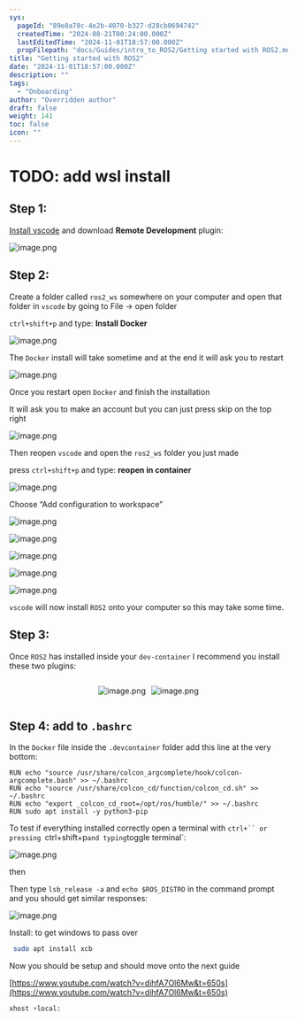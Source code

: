 ```yaml
---
sys:
  pageId: "89e0a78c-4e2b-4070-b327-d28cb0694742"
  createdTime: "2024-08-21T00:24:00.000Z"
  lastEditedTime: "2024-11-01T18:57:00.000Z"
  propFilepath: "docs/Guides/intro_to_ROS2/Getting started with ROS2.md"
title: "Getting started with ROS2"
date: "2024-11-01T18:57:00.000Z"
description: ""
tags:
  - "Onboarding"
author: "Overridden author"
draft: false
weight: 141
toc: false
icon: ""
---
```


# TODO: add wsl install

## Step 1:

[Install vscode](https://code.visualstudio.com/download) and download **Remote Development** plugin:

![image.png](https://prod-files-secure.s3.us-west-2.amazonaws.com/d518164a-d88e-44d1-a4ee-3adb3bd8bce0/efb52993-1881-4a40-b95e-6f020334f022/image.png?X-Amz-Algorithm=AWS4-HMAC-SHA256&X-Amz-Content-Sha256=UNSIGNED-PAYLOAD&X-Amz-Credential=ASIAZI2LB46645FEAGDJ%2F20250414%2Fus-west-2%2Fs3%2Faws4_request&X-Amz-Date=20250414T161029Z&X-Amz-Expires=3600&X-Amz-Security-Token=IQoJb3JpZ2luX2VjEJD%2F%2F%2F%2F%2F%2F%2F%2F%2F%2FwEaCXVzLXdlc3QtMiJHMEUCIAyij7SnHOWlKywxI6E6NlNTZJcCMWpshsvq0yD%2BpaR9AiEAi3U7tzp2qAippjuKOyHGHnQFVIO4JMVeotibswONCY4q%2FwMIGRAAGgw2Mzc0MjMxODM4MDUiDMn4afNUH5R8ahJdyCrcA0ELvcSvQW7h8bXiYDYHX6pSBh%2BbbU3ru%2BWEOoAy1emoXhzgnX5icatH7btJOE6tHHtoVTnDYfdMAoPbU4OdSpE0F1q13EwZ2f07Vy2LwIQ36ZxhPvOlhkrY4aDzVALMO1JhnnKRnQcV5mQS1758h%2BMtGbVU1LrV29ngod4Ykul59Ug2TWCRxVfcrHrPwXS%2BrfFG6n9A6ADb7haHWMVoUewYgmy1CL2YxxcePwtNLK9rYh17OktBZpG9o7cGzxYpVpgccG5ZRHyG0RaUO9UV29V5aKT5hX%2Bm6a2pi%2BSEnTVZiBqrLq%2BORu6wVh55bfHr5EvPXJFYvVpCcC85ujOsxkGgYQ2J59jsZgBtqpwjPUwPwdIHtDnFShjWyuXY6Am6I%2FMtVwNaWOQDmjjbLfbJfFVDRzNGobwsVWKchenCZMdD5EA0uEGUUb3Wq%2BKhacPeOmOKk%2BIyjZmi3tDnKt5kVac5cAALW%2FFkcBf4Psir5oGoVtRAgAlmnXJrLsTedmnuQgsm3Y9t1R9qh9TG9Jl%2BxHPO%2FHReAhpAr8w4abz%2F%2B0RvMKndVTCrh6Z7HDLWsfZ49SaaHjROuNVFWbJFHAG9KMeFOPjomM41B965Pquq%2BQCOBr33Xr5FDyMxJ69SMO3b9L8GOqUB81WimK8pYiOAjb61Ii3%2Bb9XNqnsRdKn%2BjTqcMbH160j%2B9nf3nR8MQ936SPPakCu3bY5BmgmFo%2Fo%2BGtSF0n%2FJpYwnxM8MlIxCDMXcq6GhN5AYOFIp74Fx9W4%2F%2BXaJaZ%2B8tSX3mAQjI1M9kELdyV4fIaZ6v1Cw4vMe1Q2F9j%2F9JRyEfudHGS4BlLb%2FchtYvgq2MmmvBmQVFsGdGkxfbUTERwguw%2BIu&X-Amz-Signature=6dba1504a7d1226117279579d6b885f969eb3e7d252cc817c205f4e587137a2e&X-Amz-SignedHeaders=host&x-id=GetObject)

## Step 2:

Create a folder called `ros2_ws` somewhere on your computer and open that folder in `vscode` by going to File → open folder 

`ctrl+shift+p` and type: **Install Docker**

![image.png](https://prod-files-secure.s3.us-west-2.amazonaws.com/d518164a-d88e-44d1-a4ee-3adb3bd8bce0/2269dc0e-1cd5-47ff-bceb-c04ad9b2eab0/image.png?X-Amz-Algorithm=AWS4-HMAC-SHA256&X-Amz-Content-Sha256=UNSIGNED-PAYLOAD&X-Amz-Credential=ASIAZI2LB46645FEAGDJ%2F20250414%2Fus-west-2%2Fs3%2Faws4_request&X-Amz-Date=20250414T161029Z&X-Amz-Expires=3600&X-Amz-Security-Token=IQoJb3JpZ2luX2VjEJD%2F%2F%2F%2F%2F%2F%2F%2F%2F%2FwEaCXVzLXdlc3QtMiJHMEUCIAyij7SnHOWlKywxI6E6NlNTZJcCMWpshsvq0yD%2BpaR9AiEAi3U7tzp2qAippjuKOyHGHnQFVIO4JMVeotibswONCY4q%2FwMIGRAAGgw2Mzc0MjMxODM4MDUiDMn4afNUH5R8ahJdyCrcA0ELvcSvQW7h8bXiYDYHX6pSBh%2BbbU3ru%2BWEOoAy1emoXhzgnX5icatH7btJOE6tHHtoVTnDYfdMAoPbU4OdSpE0F1q13EwZ2f07Vy2LwIQ36ZxhPvOlhkrY4aDzVALMO1JhnnKRnQcV5mQS1758h%2BMtGbVU1LrV29ngod4Ykul59Ug2TWCRxVfcrHrPwXS%2BrfFG6n9A6ADb7haHWMVoUewYgmy1CL2YxxcePwtNLK9rYh17OktBZpG9o7cGzxYpVpgccG5ZRHyG0RaUO9UV29V5aKT5hX%2Bm6a2pi%2BSEnTVZiBqrLq%2BORu6wVh55bfHr5EvPXJFYvVpCcC85ujOsxkGgYQ2J59jsZgBtqpwjPUwPwdIHtDnFShjWyuXY6Am6I%2FMtVwNaWOQDmjjbLfbJfFVDRzNGobwsVWKchenCZMdD5EA0uEGUUb3Wq%2BKhacPeOmOKk%2BIyjZmi3tDnKt5kVac5cAALW%2FFkcBf4Psir5oGoVtRAgAlmnXJrLsTedmnuQgsm3Y9t1R9qh9TG9Jl%2BxHPO%2FHReAhpAr8w4abz%2F%2B0RvMKndVTCrh6Z7HDLWsfZ49SaaHjROuNVFWbJFHAG9KMeFOPjomM41B965Pquq%2BQCOBr33Xr5FDyMxJ69SMO3b9L8GOqUB81WimK8pYiOAjb61Ii3%2Bb9XNqnsRdKn%2BjTqcMbH160j%2B9nf3nR8MQ936SPPakCu3bY5BmgmFo%2Fo%2BGtSF0n%2FJpYwnxM8MlIxCDMXcq6GhN5AYOFIp74Fx9W4%2F%2BXaJaZ%2B8tSX3mAQjI1M9kELdyV4fIaZ6v1Cw4vMe1Q2F9j%2F9JRyEfudHGS4BlLb%2FchtYvgq2MmmvBmQVFsGdGkxfbUTERwguw%2BIu&X-Amz-Signature=758daff6f3a2b749e65db89504e069ea7ee803b754bc3f8e2a54f3f5da109b8a&X-Amz-SignedHeaders=host&x-id=GetObject)

The `Docker` install will take sometime and at the end it will ask you to restart

![image.png](https://prod-files-secure.s3.us-west-2.amazonaws.com/d518164a-d88e-44d1-a4ee-3adb3bd8bce0/ed233f78-be33-4b1f-b89c-9c346c0e961e/image.png?X-Amz-Algorithm=AWS4-HMAC-SHA256&X-Amz-Content-Sha256=UNSIGNED-PAYLOAD&X-Amz-Credential=ASIAZI2LB46645FEAGDJ%2F20250414%2Fus-west-2%2Fs3%2Faws4_request&X-Amz-Date=20250414T161029Z&X-Amz-Expires=3600&X-Amz-Security-Token=IQoJb3JpZ2luX2VjEJD%2F%2F%2F%2F%2F%2F%2F%2F%2F%2FwEaCXVzLXdlc3QtMiJHMEUCIAyij7SnHOWlKywxI6E6NlNTZJcCMWpshsvq0yD%2BpaR9AiEAi3U7tzp2qAippjuKOyHGHnQFVIO4JMVeotibswONCY4q%2FwMIGRAAGgw2Mzc0MjMxODM4MDUiDMn4afNUH5R8ahJdyCrcA0ELvcSvQW7h8bXiYDYHX6pSBh%2BbbU3ru%2BWEOoAy1emoXhzgnX5icatH7btJOE6tHHtoVTnDYfdMAoPbU4OdSpE0F1q13EwZ2f07Vy2LwIQ36ZxhPvOlhkrY4aDzVALMO1JhnnKRnQcV5mQS1758h%2BMtGbVU1LrV29ngod4Ykul59Ug2TWCRxVfcrHrPwXS%2BrfFG6n9A6ADb7haHWMVoUewYgmy1CL2YxxcePwtNLK9rYh17OktBZpG9o7cGzxYpVpgccG5ZRHyG0RaUO9UV29V5aKT5hX%2Bm6a2pi%2BSEnTVZiBqrLq%2BORu6wVh55bfHr5EvPXJFYvVpCcC85ujOsxkGgYQ2J59jsZgBtqpwjPUwPwdIHtDnFShjWyuXY6Am6I%2FMtVwNaWOQDmjjbLfbJfFVDRzNGobwsVWKchenCZMdD5EA0uEGUUb3Wq%2BKhacPeOmOKk%2BIyjZmi3tDnKt5kVac5cAALW%2FFkcBf4Psir5oGoVtRAgAlmnXJrLsTedmnuQgsm3Y9t1R9qh9TG9Jl%2BxHPO%2FHReAhpAr8w4abz%2F%2B0RvMKndVTCrh6Z7HDLWsfZ49SaaHjROuNVFWbJFHAG9KMeFOPjomM41B965Pquq%2BQCOBr33Xr5FDyMxJ69SMO3b9L8GOqUB81WimK8pYiOAjb61Ii3%2Bb9XNqnsRdKn%2BjTqcMbH160j%2B9nf3nR8MQ936SPPakCu3bY5BmgmFo%2Fo%2BGtSF0n%2FJpYwnxM8MlIxCDMXcq6GhN5AYOFIp74Fx9W4%2F%2BXaJaZ%2B8tSX3mAQjI1M9kELdyV4fIaZ6v1Cw4vMe1Q2F9j%2F9JRyEfudHGS4BlLb%2FchtYvgq2MmmvBmQVFsGdGkxfbUTERwguw%2BIu&X-Amz-Signature=d9e614985f65f9df4e48a8516f958c8e0a1be01a4d0232d22cdd7be80b3feb74&X-Amz-SignedHeaders=host&x-id=GetObject)

Once you restart open `Docker` and finish the installation

It will ask you to make an account but you can just press skip on the top right

![image.png](https://prod-files-secure.s3.us-west-2.amazonaws.com/d518164a-d88e-44d1-a4ee-3adb3bd8bce0/21010ad9-1659-4fd9-9f59-9932a09b2a3d/image.png?X-Amz-Algorithm=AWS4-HMAC-SHA256&X-Amz-Content-Sha256=UNSIGNED-PAYLOAD&X-Amz-Credential=ASIAZI2LB46645FEAGDJ%2F20250414%2Fus-west-2%2Fs3%2Faws4_request&X-Amz-Date=20250414T161029Z&X-Amz-Expires=3600&X-Amz-Security-Token=IQoJb3JpZ2luX2VjEJD%2F%2F%2F%2F%2F%2F%2F%2F%2F%2FwEaCXVzLXdlc3QtMiJHMEUCIAyij7SnHOWlKywxI6E6NlNTZJcCMWpshsvq0yD%2BpaR9AiEAi3U7tzp2qAippjuKOyHGHnQFVIO4JMVeotibswONCY4q%2FwMIGRAAGgw2Mzc0MjMxODM4MDUiDMn4afNUH5R8ahJdyCrcA0ELvcSvQW7h8bXiYDYHX6pSBh%2BbbU3ru%2BWEOoAy1emoXhzgnX5icatH7btJOE6tHHtoVTnDYfdMAoPbU4OdSpE0F1q13EwZ2f07Vy2LwIQ36ZxhPvOlhkrY4aDzVALMO1JhnnKRnQcV5mQS1758h%2BMtGbVU1LrV29ngod4Ykul59Ug2TWCRxVfcrHrPwXS%2BrfFG6n9A6ADb7haHWMVoUewYgmy1CL2YxxcePwtNLK9rYh17OktBZpG9o7cGzxYpVpgccG5ZRHyG0RaUO9UV29V5aKT5hX%2Bm6a2pi%2BSEnTVZiBqrLq%2BORu6wVh55bfHr5EvPXJFYvVpCcC85ujOsxkGgYQ2J59jsZgBtqpwjPUwPwdIHtDnFShjWyuXY6Am6I%2FMtVwNaWOQDmjjbLfbJfFVDRzNGobwsVWKchenCZMdD5EA0uEGUUb3Wq%2BKhacPeOmOKk%2BIyjZmi3tDnKt5kVac5cAALW%2FFkcBf4Psir5oGoVtRAgAlmnXJrLsTedmnuQgsm3Y9t1R9qh9TG9Jl%2BxHPO%2FHReAhpAr8w4abz%2F%2B0RvMKndVTCrh6Z7HDLWsfZ49SaaHjROuNVFWbJFHAG9KMeFOPjomM41B965Pquq%2BQCOBr33Xr5FDyMxJ69SMO3b9L8GOqUB81WimK8pYiOAjb61Ii3%2Bb9XNqnsRdKn%2BjTqcMbH160j%2B9nf3nR8MQ936SPPakCu3bY5BmgmFo%2Fo%2BGtSF0n%2FJpYwnxM8MlIxCDMXcq6GhN5AYOFIp74Fx9W4%2F%2BXaJaZ%2B8tSX3mAQjI1M9kELdyV4fIaZ6v1Cw4vMe1Q2F9j%2F9JRyEfudHGS4BlLb%2FchtYvgq2MmmvBmQVFsGdGkxfbUTERwguw%2BIu&X-Amz-Signature=a3371523a8a35019e79845829837619cc6aee462bd85f055d2e763735806df8b&X-Amz-SignedHeaders=host&x-id=GetObject)

Then reopen `vscode` and open the `ros2_ws` folder you just made

press `ctrl+shift+p` and type: **reopen in container**

![image.png](https://prod-files-secure.s3.us-west-2.amazonaws.com/d518164a-d88e-44d1-a4ee-3adb3bd8bce0/4e93b8c2-41ad-488c-8095-c74205196118/image.png?X-Amz-Algorithm=AWS4-HMAC-SHA256&X-Amz-Content-Sha256=UNSIGNED-PAYLOAD&X-Amz-Credential=ASIAZI2LB46645FEAGDJ%2F20250414%2Fus-west-2%2Fs3%2Faws4_request&X-Amz-Date=20250414T161029Z&X-Amz-Expires=3600&X-Amz-Security-Token=IQoJb3JpZ2luX2VjEJD%2F%2F%2F%2F%2F%2F%2F%2F%2F%2FwEaCXVzLXdlc3QtMiJHMEUCIAyij7SnHOWlKywxI6E6NlNTZJcCMWpshsvq0yD%2BpaR9AiEAi3U7tzp2qAippjuKOyHGHnQFVIO4JMVeotibswONCY4q%2FwMIGRAAGgw2Mzc0MjMxODM4MDUiDMn4afNUH5R8ahJdyCrcA0ELvcSvQW7h8bXiYDYHX6pSBh%2BbbU3ru%2BWEOoAy1emoXhzgnX5icatH7btJOE6tHHtoVTnDYfdMAoPbU4OdSpE0F1q13EwZ2f07Vy2LwIQ36ZxhPvOlhkrY4aDzVALMO1JhnnKRnQcV5mQS1758h%2BMtGbVU1LrV29ngod4Ykul59Ug2TWCRxVfcrHrPwXS%2BrfFG6n9A6ADb7haHWMVoUewYgmy1CL2YxxcePwtNLK9rYh17OktBZpG9o7cGzxYpVpgccG5ZRHyG0RaUO9UV29V5aKT5hX%2Bm6a2pi%2BSEnTVZiBqrLq%2BORu6wVh55bfHr5EvPXJFYvVpCcC85ujOsxkGgYQ2J59jsZgBtqpwjPUwPwdIHtDnFShjWyuXY6Am6I%2FMtVwNaWOQDmjjbLfbJfFVDRzNGobwsVWKchenCZMdD5EA0uEGUUb3Wq%2BKhacPeOmOKk%2BIyjZmi3tDnKt5kVac5cAALW%2FFkcBf4Psir5oGoVtRAgAlmnXJrLsTedmnuQgsm3Y9t1R9qh9TG9Jl%2BxHPO%2FHReAhpAr8w4abz%2F%2B0RvMKndVTCrh6Z7HDLWsfZ49SaaHjROuNVFWbJFHAG9KMeFOPjomM41B965Pquq%2BQCOBr33Xr5FDyMxJ69SMO3b9L8GOqUB81WimK8pYiOAjb61Ii3%2Bb9XNqnsRdKn%2BjTqcMbH160j%2B9nf3nR8MQ936SPPakCu3bY5BmgmFo%2Fo%2BGtSF0n%2FJpYwnxM8MlIxCDMXcq6GhN5AYOFIp74Fx9W4%2F%2BXaJaZ%2B8tSX3mAQjI1M9kELdyV4fIaZ6v1Cw4vMe1Q2F9j%2F9JRyEfudHGS4BlLb%2FchtYvgq2MmmvBmQVFsGdGkxfbUTERwguw%2BIu&X-Amz-Signature=6e7e108cf30069eb1cb499e1a3e43f5c1fbde40adddab6a7600350450692bf39&X-Amz-SignedHeaders=host&x-id=GetObject)

Choose “Add configuration to workspace”

![image.png](https://prod-files-secure.s3.us-west-2.amazonaws.com/d518164a-d88e-44d1-a4ee-3adb3bd8bce0/9560b282-5060-4989-ba37-97e7b2c22476/image.png?X-Amz-Algorithm=AWS4-HMAC-SHA256&X-Amz-Content-Sha256=UNSIGNED-PAYLOAD&X-Amz-Credential=ASIAZI2LB46645FEAGDJ%2F20250414%2Fus-west-2%2Fs3%2Faws4_request&X-Amz-Date=20250414T161029Z&X-Amz-Expires=3600&X-Amz-Security-Token=IQoJb3JpZ2luX2VjEJD%2F%2F%2F%2F%2F%2F%2F%2F%2F%2FwEaCXVzLXdlc3QtMiJHMEUCIAyij7SnHOWlKywxI6E6NlNTZJcCMWpshsvq0yD%2BpaR9AiEAi3U7tzp2qAippjuKOyHGHnQFVIO4JMVeotibswONCY4q%2FwMIGRAAGgw2Mzc0MjMxODM4MDUiDMn4afNUH5R8ahJdyCrcA0ELvcSvQW7h8bXiYDYHX6pSBh%2BbbU3ru%2BWEOoAy1emoXhzgnX5icatH7btJOE6tHHtoVTnDYfdMAoPbU4OdSpE0F1q13EwZ2f07Vy2LwIQ36ZxhPvOlhkrY4aDzVALMO1JhnnKRnQcV5mQS1758h%2BMtGbVU1LrV29ngod4Ykul59Ug2TWCRxVfcrHrPwXS%2BrfFG6n9A6ADb7haHWMVoUewYgmy1CL2YxxcePwtNLK9rYh17OktBZpG9o7cGzxYpVpgccG5ZRHyG0RaUO9UV29V5aKT5hX%2Bm6a2pi%2BSEnTVZiBqrLq%2BORu6wVh55bfHr5EvPXJFYvVpCcC85ujOsxkGgYQ2J59jsZgBtqpwjPUwPwdIHtDnFShjWyuXY6Am6I%2FMtVwNaWOQDmjjbLfbJfFVDRzNGobwsVWKchenCZMdD5EA0uEGUUb3Wq%2BKhacPeOmOKk%2BIyjZmi3tDnKt5kVac5cAALW%2FFkcBf4Psir5oGoVtRAgAlmnXJrLsTedmnuQgsm3Y9t1R9qh9TG9Jl%2BxHPO%2FHReAhpAr8w4abz%2F%2B0RvMKndVTCrh6Z7HDLWsfZ49SaaHjROuNVFWbJFHAG9KMeFOPjomM41B965Pquq%2BQCOBr33Xr5FDyMxJ69SMO3b9L8GOqUB81WimK8pYiOAjb61Ii3%2Bb9XNqnsRdKn%2BjTqcMbH160j%2B9nf3nR8MQ936SPPakCu3bY5BmgmFo%2Fo%2BGtSF0n%2FJpYwnxM8MlIxCDMXcq6GhN5AYOFIp74Fx9W4%2F%2BXaJaZ%2B8tSX3mAQjI1M9kELdyV4fIaZ6v1Cw4vMe1Q2F9j%2F9JRyEfudHGS4BlLb%2FchtYvgq2MmmvBmQVFsGdGkxfbUTERwguw%2BIu&X-Amz-Signature=022f4b6b8fa8397cc4dc7c6a3b8cbbaa7a4e9a3ba07a852983489f73294a2fa1&X-Amz-SignedHeaders=host&x-id=GetObject)

![image.png](https://prod-files-secure.s3.us-west-2.amazonaws.com/d518164a-d88e-44d1-a4ee-3adb3bd8bce0/2ee63f81-886b-48e8-a553-dc6e5eac99e4/image.png?X-Amz-Algorithm=AWS4-HMAC-SHA256&X-Amz-Content-Sha256=UNSIGNED-PAYLOAD&X-Amz-Credential=ASIAZI2LB46645FEAGDJ%2F20250414%2Fus-west-2%2Fs3%2Faws4_request&X-Amz-Date=20250414T161029Z&X-Amz-Expires=3600&X-Amz-Security-Token=IQoJb3JpZ2luX2VjEJD%2F%2F%2F%2F%2F%2F%2F%2F%2F%2FwEaCXVzLXdlc3QtMiJHMEUCIAyij7SnHOWlKywxI6E6NlNTZJcCMWpshsvq0yD%2BpaR9AiEAi3U7tzp2qAippjuKOyHGHnQFVIO4JMVeotibswONCY4q%2FwMIGRAAGgw2Mzc0MjMxODM4MDUiDMn4afNUH5R8ahJdyCrcA0ELvcSvQW7h8bXiYDYHX6pSBh%2BbbU3ru%2BWEOoAy1emoXhzgnX5icatH7btJOE6tHHtoVTnDYfdMAoPbU4OdSpE0F1q13EwZ2f07Vy2LwIQ36ZxhPvOlhkrY4aDzVALMO1JhnnKRnQcV5mQS1758h%2BMtGbVU1LrV29ngod4Ykul59Ug2TWCRxVfcrHrPwXS%2BrfFG6n9A6ADb7haHWMVoUewYgmy1CL2YxxcePwtNLK9rYh17OktBZpG9o7cGzxYpVpgccG5ZRHyG0RaUO9UV29V5aKT5hX%2Bm6a2pi%2BSEnTVZiBqrLq%2BORu6wVh55bfHr5EvPXJFYvVpCcC85ujOsxkGgYQ2J59jsZgBtqpwjPUwPwdIHtDnFShjWyuXY6Am6I%2FMtVwNaWOQDmjjbLfbJfFVDRzNGobwsVWKchenCZMdD5EA0uEGUUb3Wq%2BKhacPeOmOKk%2BIyjZmi3tDnKt5kVac5cAALW%2FFkcBf4Psir5oGoVtRAgAlmnXJrLsTedmnuQgsm3Y9t1R9qh9TG9Jl%2BxHPO%2FHReAhpAr8w4abz%2F%2B0RvMKndVTCrh6Z7HDLWsfZ49SaaHjROuNVFWbJFHAG9KMeFOPjomM41B965Pquq%2BQCOBr33Xr5FDyMxJ69SMO3b9L8GOqUB81WimK8pYiOAjb61Ii3%2Bb9XNqnsRdKn%2BjTqcMbH160j%2B9nf3nR8MQ936SPPakCu3bY5BmgmFo%2Fo%2BGtSF0n%2FJpYwnxM8MlIxCDMXcq6GhN5AYOFIp74Fx9W4%2F%2BXaJaZ%2B8tSX3mAQjI1M9kELdyV4fIaZ6v1Cw4vMe1Q2F9j%2F9JRyEfudHGS4BlLb%2FchtYvgq2MmmvBmQVFsGdGkxfbUTERwguw%2BIu&X-Amz-Signature=54772a40fc2f360713f41c1d4d9cdc96daa7a8172d2fd7c876ae729893f3b82c&X-Amz-SignedHeaders=host&x-id=GetObject)

![image.png](https://prod-files-secure.s3.us-west-2.amazonaws.com/d518164a-d88e-44d1-a4ee-3adb3bd8bce0/ae1580b2-b048-407e-aed9-b584224a7a04/image.png?X-Amz-Algorithm=AWS4-HMAC-SHA256&X-Amz-Content-Sha256=UNSIGNED-PAYLOAD&X-Amz-Credential=ASIAZI2LB46645FEAGDJ%2F20250414%2Fus-west-2%2Fs3%2Faws4_request&X-Amz-Date=20250414T161029Z&X-Amz-Expires=3600&X-Amz-Security-Token=IQoJb3JpZ2luX2VjEJD%2F%2F%2F%2F%2F%2F%2F%2F%2F%2FwEaCXVzLXdlc3QtMiJHMEUCIAyij7SnHOWlKywxI6E6NlNTZJcCMWpshsvq0yD%2BpaR9AiEAi3U7tzp2qAippjuKOyHGHnQFVIO4JMVeotibswONCY4q%2FwMIGRAAGgw2Mzc0MjMxODM4MDUiDMn4afNUH5R8ahJdyCrcA0ELvcSvQW7h8bXiYDYHX6pSBh%2BbbU3ru%2BWEOoAy1emoXhzgnX5icatH7btJOE6tHHtoVTnDYfdMAoPbU4OdSpE0F1q13EwZ2f07Vy2LwIQ36ZxhPvOlhkrY4aDzVALMO1JhnnKRnQcV5mQS1758h%2BMtGbVU1LrV29ngod4Ykul59Ug2TWCRxVfcrHrPwXS%2BrfFG6n9A6ADb7haHWMVoUewYgmy1CL2YxxcePwtNLK9rYh17OktBZpG9o7cGzxYpVpgccG5ZRHyG0RaUO9UV29V5aKT5hX%2Bm6a2pi%2BSEnTVZiBqrLq%2BORu6wVh55bfHr5EvPXJFYvVpCcC85ujOsxkGgYQ2J59jsZgBtqpwjPUwPwdIHtDnFShjWyuXY6Am6I%2FMtVwNaWOQDmjjbLfbJfFVDRzNGobwsVWKchenCZMdD5EA0uEGUUb3Wq%2BKhacPeOmOKk%2BIyjZmi3tDnKt5kVac5cAALW%2FFkcBf4Psir5oGoVtRAgAlmnXJrLsTedmnuQgsm3Y9t1R9qh9TG9Jl%2BxHPO%2FHReAhpAr8w4abz%2F%2B0RvMKndVTCrh6Z7HDLWsfZ49SaaHjROuNVFWbJFHAG9KMeFOPjomM41B965Pquq%2BQCOBr33Xr5FDyMxJ69SMO3b9L8GOqUB81WimK8pYiOAjb61Ii3%2Bb9XNqnsRdKn%2BjTqcMbH160j%2B9nf3nR8MQ936SPPakCu3bY5BmgmFo%2Fo%2BGtSF0n%2FJpYwnxM8MlIxCDMXcq6GhN5AYOFIp74Fx9W4%2F%2BXaJaZ%2B8tSX3mAQjI1M9kELdyV4fIaZ6v1Cw4vMe1Q2F9j%2F9JRyEfudHGS4BlLb%2FchtYvgq2MmmvBmQVFsGdGkxfbUTERwguw%2BIu&X-Amz-Signature=3d7a7d5d12dc4e748df233f1381b457da3e45cd7afe4840e23e0075526088762&X-Amz-SignedHeaders=host&x-id=GetObject)

![image.png](https://prod-files-secure.s3.us-west-2.amazonaws.com/d518164a-d88e-44d1-a4ee-3adb3bd8bce0/53255b28-f75e-430f-b9e3-c0ac8577e42b/image.png?X-Amz-Algorithm=AWS4-HMAC-SHA256&X-Amz-Content-Sha256=UNSIGNED-PAYLOAD&X-Amz-Credential=ASIAZI2LB46645FEAGDJ%2F20250414%2Fus-west-2%2Fs3%2Faws4_request&X-Amz-Date=20250414T161029Z&X-Amz-Expires=3600&X-Amz-Security-Token=IQoJb3JpZ2luX2VjEJD%2F%2F%2F%2F%2F%2F%2F%2F%2F%2FwEaCXVzLXdlc3QtMiJHMEUCIAyij7SnHOWlKywxI6E6NlNTZJcCMWpshsvq0yD%2BpaR9AiEAi3U7tzp2qAippjuKOyHGHnQFVIO4JMVeotibswONCY4q%2FwMIGRAAGgw2Mzc0MjMxODM4MDUiDMn4afNUH5R8ahJdyCrcA0ELvcSvQW7h8bXiYDYHX6pSBh%2BbbU3ru%2BWEOoAy1emoXhzgnX5icatH7btJOE6tHHtoVTnDYfdMAoPbU4OdSpE0F1q13EwZ2f07Vy2LwIQ36ZxhPvOlhkrY4aDzVALMO1JhnnKRnQcV5mQS1758h%2BMtGbVU1LrV29ngod4Ykul59Ug2TWCRxVfcrHrPwXS%2BrfFG6n9A6ADb7haHWMVoUewYgmy1CL2YxxcePwtNLK9rYh17OktBZpG9o7cGzxYpVpgccG5ZRHyG0RaUO9UV29V5aKT5hX%2Bm6a2pi%2BSEnTVZiBqrLq%2BORu6wVh55bfHr5EvPXJFYvVpCcC85ujOsxkGgYQ2J59jsZgBtqpwjPUwPwdIHtDnFShjWyuXY6Am6I%2FMtVwNaWOQDmjjbLfbJfFVDRzNGobwsVWKchenCZMdD5EA0uEGUUb3Wq%2BKhacPeOmOKk%2BIyjZmi3tDnKt5kVac5cAALW%2FFkcBf4Psir5oGoVtRAgAlmnXJrLsTedmnuQgsm3Y9t1R9qh9TG9Jl%2BxHPO%2FHReAhpAr8w4abz%2F%2B0RvMKndVTCrh6Z7HDLWsfZ49SaaHjROuNVFWbJFHAG9KMeFOPjomM41B965Pquq%2BQCOBr33Xr5FDyMxJ69SMO3b9L8GOqUB81WimK8pYiOAjb61Ii3%2Bb9XNqnsRdKn%2BjTqcMbH160j%2B9nf3nR8MQ936SPPakCu3bY5BmgmFo%2Fo%2BGtSF0n%2FJpYwnxM8MlIxCDMXcq6GhN5AYOFIp74Fx9W4%2F%2BXaJaZ%2B8tSX3mAQjI1M9kELdyV4fIaZ6v1Cw4vMe1Q2F9j%2F9JRyEfudHGS4BlLb%2FchtYvgq2MmmvBmQVFsGdGkxfbUTERwguw%2BIu&X-Amz-Signature=bc1e4372fa907dac99cf3999ac2a9258a3c2f89e4844cd7883fa76f7e120884d&X-Amz-SignedHeaders=host&x-id=GetObject)

![image.png](https://prod-files-secure.s3.us-west-2.amazonaws.com/d518164a-d88e-44d1-a4ee-3adb3bd8bce0/7c562767-5af9-4ffb-97d1-327bcdf4ee00/image.png?X-Amz-Algorithm=AWS4-HMAC-SHA256&X-Amz-Content-Sha256=UNSIGNED-PAYLOAD&X-Amz-Credential=ASIAZI2LB46645FEAGDJ%2F20250414%2Fus-west-2%2Fs3%2Faws4_request&X-Amz-Date=20250414T161029Z&X-Amz-Expires=3600&X-Amz-Security-Token=IQoJb3JpZ2luX2VjEJD%2F%2F%2F%2F%2F%2F%2F%2F%2F%2FwEaCXVzLXdlc3QtMiJHMEUCIAyij7SnHOWlKywxI6E6NlNTZJcCMWpshsvq0yD%2BpaR9AiEAi3U7tzp2qAippjuKOyHGHnQFVIO4JMVeotibswONCY4q%2FwMIGRAAGgw2Mzc0MjMxODM4MDUiDMn4afNUH5R8ahJdyCrcA0ELvcSvQW7h8bXiYDYHX6pSBh%2BbbU3ru%2BWEOoAy1emoXhzgnX5icatH7btJOE6tHHtoVTnDYfdMAoPbU4OdSpE0F1q13EwZ2f07Vy2LwIQ36ZxhPvOlhkrY4aDzVALMO1JhnnKRnQcV5mQS1758h%2BMtGbVU1LrV29ngod4Ykul59Ug2TWCRxVfcrHrPwXS%2BrfFG6n9A6ADb7haHWMVoUewYgmy1CL2YxxcePwtNLK9rYh17OktBZpG9o7cGzxYpVpgccG5ZRHyG0RaUO9UV29V5aKT5hX%2Bm6a2pi%2BSEnTVZiBqrLq%2BORu6wVh55bfHr5EvPXJFYvVpCcC85ujOsxkGgYQ2J59jsZgBtqpwjPUwPwdIHtDnFShjWyuXY6Am6I%2FMtVwNaWOQDmjjbLfbJfFVDRzNGobwsVWKchenCZMdD5EA0uEGUUb3Wq%2BKhacPeOmOKk%2BIyjZmi3tDnKt5kVac5cAALW%2FFkcBf4Psir5oGoVtRAgAlmnXJrLsTedmnuQgsm3Y9t1R9qh9TG9Jl%2BxHPO%2FHReAhpAr8w4abz%2F%2B0RvMKndVTCrh6Z7HDLWsfZ49SaaHjROuNVFWbJFHAG9KMeFOPjomM41B965Pquq%2BQCOBr33Xr5FDyMxJ69SMO3b9L8GOqUB81WimK8pYiOAjb61Ii3%2Bb9XNqnsRdKn%2BjTqcMbH160j%2B9nf3nR8MQ936SPPakCu3bY5BmgmFo%2Fo%2BGtSF0n%2FJpYwnxM8MlIxCDMXcq6GhN5AYOFIp74Fx9W4%2F%2BXaJaZ%2B8tSX3mAQjI1M9kELdyV4fIaZ6v1Cw4vMe1Q2F9j%2F9JRyEfudHGS4BlLb%2FchtYvgq2MmmvBmQVFsGdGkxfbUTERwguw%2BIu&X-Amz-Signature=f614fde75213097ad051df5d36a8d8d9371386669a69bc70a98900978640deeb&X-Amz-SignedHeaders=host&x-id=GetObject)

`vscode` will now install `ROS2` onto your computer so this may take some time.

## Step 3:

Once `ROS2` has installed inside your `dev-container` I recommend you install these two plugins:

<div style="display: flex;flex-direction: row; column-gap:10px; max-width: 630px;justify-content: center;">
<div>

![image.png](https://prod-files-secure.s3.us-west-2.amazonaws.com/d518164a-d88e-44d1-a4ee-3adb3bd8bce0/3fc3d550-5a54-4ba1-ba6b-faa01cdb7369/image.png?X-Amz-Algorithm=AWS4-HMAC-SHA256&X-Amz-Content-Sha256=UNSIGNED-PAYLOAD&X-Amz-Credential=ASIAZI2LB466762XKDGL%2F20250414%2Fus-west-2%2Fs3%2Faws4_request&X-Amz-Date=20250414T161033Z&X-Amz-Expires=3600&X-Amz-Security-Token=IQoJb3JpZ2luX2VjEJD%2F%2F%2F%2F%2F%2F%2F%2F%2F%2FwEaCXVzLXdlc3QtMiJIMEYCIQDyyV6SRQeAP8cmmoOmbq1td9Wd4GmzDUzNaW4dkkALAQIhANDM8pcS%2B4WFBA90VDWMcR%2FjaXx3qSz2XcrKHi9if2RFKv8DCBkQABoMNjM3NDIzMTgzODA1IgxL2TJuNW5czj4NI7Qq3AOpaqL%2Fw5iC9UFNJQ5bQRGHYkZ%2FF0TFSp0DwUh%2BISrH5L16jJN%2F8skpwIOlzn91bSnN%2BeR%2FL%2BvPfZiMweuw%2FkpS%2BinDVSyIsasLa3MQicEQO3BYfl3mdhNdDV20ZgR%2FMz0U%2F8aW7qbNox8NfPPQPsZHVDtJMFAXH7kKnPQprljT4FVaSsuTOdtuD7ukSeVeRAtRnZVaN%2BkgPEwnh9fo5iKDEXJaV7Tdqe4Y4H5rsWkSyRXj%2FI3NdRvy%2FvHqmrL9aqlkgADLZwERC3W52%2BvolfQydpL%2Bxxc5DO1CVsffFOB82cebtodTQBxk2uh1FqrDPtyfGp5G4b%2FEPZuRlII1OTp9psqBOmNmf2mHjMV0gKN%2FIyaE%2FNRxOkYHiZeuC1O15KAE4KD3yPeU%2BPikeSs5hmmApDOZGCStlpGsn7rroDMpEKgygG%2FLqvb0FmbjQQdIoWBQiE6M%2BMw9I3QWQR26Ts3gleYVtsFHrUoA0Tx4r6IgertVZV4IpUb6DBQ3zBZarW08%2BwugI1%2BMR%2FgLr%2FxHIKfnTGYl0GOtL1rMRJr%2FdrYDJijYX3YJT0SenpqAcyGTELmPokZfYIQHS7lZhjbb%2FIMOF0PH0oZORcnqk%2BKQaKge2o%2BXQimDC0QY8WcmozDa3PS%2FBjqkARBlFCNYjBdqS9QpQrPj%2FJbqi3dj01xEvF4UO%2FZHMbKGkK6wpPf%2Bzrv5gNtA8VfAwMQbjiCFz28SNXNCdQNApu6lLE1IuYa%2FE4Hb3%2BlPjftCEA6KB4mJaYP3YFR81pLSQ6jBxf4vaHkV9dooRsb2HL%2FdDfPHw%2FH91FxTe91VkO5uCCgO04u0GCY%2FxAsNdd%2FiXx0nsXAysw5gkDieqvEf1he%2BU%2FOz&X-Amz-Signature=3b8ad814aace1e1115ecb96ad12a781a6f15e3a03175c410ee96742c6ae3225c&X-Amz-SignedHeaders=host&x-id=GetObject)

</div>
<div>

![image.png](https://prod-files-secure.s3.us-west-2.amazonaws.com/d518164a-d88e-44d1-a4ee-3adb3bd8bce0/d994cc66-13c2-4093-a5a3-f84cf4601a82/image.png?X-Amz-Algorithm=AWS4-HMAC-SHA256&X-Amz-Content-Sha256=UNSIGNED-PAYLOAD&X-Amz-Credential=ASIAZI2LB466SYDRERT5%2F20250414%2Fus-west-2%2Fs3%2Faws4_request&X-Amz-Date=20250414T161034Z&X-Amz-Expires=3600&X-Amz-Security-Token=IQoJb3JpZ2luX2VjEJD%2F%2F%2F%2F%2F%2F%2F%2F%2F%2FwEaCXVzLXdlc3QtMiJHMEUCIQDtPl%2FC88ZtCkGvWhqnDtQ3wmNcvNaqp1XX2n5Ii9NkLgIgI5ZjFa47T1CgpBBZNep3bKu6x6U1JaFnoJhlwbqfDeUq%2FwMIGRAAGgw2Mzc0MjMxODM4MDUiDBIimJARcvvkuInitircAzoESLtRrvZheXRWmoINaBOl305f4PJxSp2GSNO%2Fsw4v5fSS7%2Bps47UI1%2BkY5Cacxz%2F0lpSEsjB4a4P0Y8sQtniTHyG8KT3W3g6tHL4a1wreMsAIAHrErbj5qMyloADZY%2F0mPVCKrvJRCJzIW%2Fu30DKIiR8BXekIfXRfPO4pkge5PlNBKw3P1bQTq1pEx8fgpoj1nRRsr12HkwP4rgw54clZyRmrju6ad45E4%2FFzwgHptv7Pvy%2BknIvsSgGRU8uU80rm0IG3qsO62elddFmZEPeKB4W3xuwuIKPrwNuEr89l1OBsGj4s4z05hxV8qRJYysK9kIIxMzsEQ%2BQ226hAeNXpKvE%2FrXf3tYdyxCctXOuoP0aendKx6sf4h1P9SqD0%2FN4LR4WjnCVq7ON%2BJgWqJNSvwzb%2BHwIVDbC9y7O1vjOgoYiYqRyPA0JTU9G3Tpc%2F1D3gRSl6%2FuQyk4eVZBkPJLvnPnzZF28v2R85p0Cmf4fjUIKZorO2HsnGPqQjPomN9S3Uw%2BvEQ91AVtzvCc4pRrnYYxxhD2CbfTMGnhm62kvptWd3qNvjRbOxNOzDaUnOidckkb3HhBeAHF3oWYosuI4U96B0Nq9im6pg54fbnQCxl0gv1CCb9k2udG84MObc9L8GOqUB2m6J0YLqWud7gOK%2FL1%2B6vkUdFPmr%2BGeU7PwAwZLqSJGcW%2Fe27bszIBkwI2adF78dJmQ1j%2BOPfNeXY8fQQp95FjoxXdH3NO5f%2BymgYVif5rKlhVASt9kmgZETITVoDf9uWOuvgqgGV4XVwQpkZrawqXZKohCQrO97thHaOhjyjsgDXY7MRTlItdPSSIq6LLjqjL2k4mDjvJLuLVf2PvQKbIDz0q3H&X-Amz-Signature=b08503056331208ca96d34d78ca2693d5455ebf0db2d8ec10016bd98e0459d05&X-Amz-SignedHeaders=host&x-id=GetObject)

</div>
</div>

## Step 4: add to `.bashrc`

In the `Docker` file inside the `.devcontainer` folder add this line at the very bottom: 

```docker
RUN echo "source /usr/share/colcon_argcomplete/hook/colcon-argcomplete.bash" >> ~/.bashrc
RUN echo "source /usr/share/colcon_cd/function/colcon_cd.sh" >> ~/.bashrc
RUN echo "export _colcon_cd_root=/opt/ros/humble/" >> ~/.bashrc
RUN sudo apt install -y python3-pip 
```

To test if everything installed correctly open a terminal with `ctrl+`` or pressing `ctrl+shift+p` and typing `toggle terminal`:

![image.png](https://prod-files-secure.s3.us-west-2.amazonaws.com/d518164a-d88e-44d1-a4ee-3adb3bd8bce0/6a4943d8-b04e-4c02-9a58-775f3384d1a5/image.png?X-Amz-Algorithm=AWS4-HMAC-SHA256&X-Amz-Content-Sha256=UNSIGNED-PAYLOAD&X-Amz-Credential=ASIAZI2LB46645FEAGDJ%2F20250414%2Fus-west-2%2Fs3%2Faws4_request&X-Amz-Date=20250414T161029Z&X-Amz-Expires=3600&X-Amz-Security-Token=IQoJb3JpZ2luX2VjEJD%2F%2F%2F%2F%2F%2F%2F%2F%2F%2FwEaCXVzLXdlc3QtMiJHMEUCIAyij7SnHOWlKywxI6E6NlNTZJcCMWpshsvq0yD%2BpaR9AiEAi3U7tzp2qAippjuKOyHGHnQFVIO4JMVeotibswONCY4q%2FwMIGRAAGgw2Mzc0MjMxODM4MDUiDMn4afNUH5R8ahJdyCrcA0ELvcSvQW7h8bXiYDYHX6pSBh%2BbbU3ru%2BWEOoAy1emoXhzgnX5icatH7btJOE6tHHtoVTnDYfdMAoPbU4OdSpE0F1q13EwZ2f07Vy2LwIQ36ZxhPvOlhkrY4aDzVALMO1JhnnKRnQcV5mQS1758h%2BMtGbVU1LrV29ngod4Ykul59Ug2TWCRxVfcrHrPwXS%2BrfFG6n9A6ADb7haHWMVoUewYgmy1CL2YxxcePwtNLK9rYh17OktBZpG9o7cGzxYpVpgccG5ZRHyG0RaUO9UV29V5aKT5hX%2Bm6a2pi%2BSEnTVZiBqrLq%2BORu6wVh55bfHr5EvPXJFYvVpCcC85ujOsxkGgYQ2J59jsZgBtqpwjPUwPwdIHtDnFShjWyuXY6Am6I%2FMtVwNaWOQDmjjbLfbJfFVDRzNGobwsVWKchenCZMdD5EA0uEGUUb3Wq%2BKhacPeOmOKk%2BIyjZmi3tDnKt5kVac5cAALW%2FFkcBf4Psir5oGoVtRAgAlmnXJrLsTedmnuQgsm3Y9t1R9qh9TG9Jl%2BxHPO%2FHReAhpAr8w4abz%2F%2B0RvMKndVTCrh6Z7HDLWsfZ49SaaHjROuNVFWbJFHAG9KMeFOPjomM41B965Pquq%2BQCOBr33Xr5FDyMxJ69SMO3b9L8GOqUB81WimK8pYiOAjb61Ii3%2Bb9XNqnsRdKn%2BjTqcMbH160j%2B9nf3nR8MQ936SPPakCu3bY5BmgmFo%2Fo%2BGtSF0n%2FJpYwnxM8MlIxCDMXcq6GhN5AYOFIp74Fx9W4%2F%2BXaJaZ%2B8tSX3mAQjI1M9kELdyV4fIaZ6v1Cw4vMe1Q2F9j%2F9JRyEfudHGS4BlLb%2FchtYvgq2MmmvBmQVFsGdGkxfbUTERwguw%2BIu&X-Amz-Signature=b8914c9f02bab1bc02af13144f7824cd368902797813f24411fd1c1244bf8090&X-Amz-SignedHeaders=host&x-id=GetObject)

then 

Then type `lsb_release -a` and `echo $ROS_DISTRO` in the command prompt and you should get similar responses:

![image.png](https://prod-files-secure.s3.us-west-2.amazonaws.com/d518164a-d88e-44d1-a4ee-3adb3bd8bce0/3e635dec-a805-4e85-8b9e-d000e5b71a4e/image.png?X-Amz-Algorithm=AWS4-HMAC-SHA256&X-Amz-Content-Sha256=UNSIGNED-PAYLOAD&X-Amz-Credential=ASIAZI2LB46645FEAGDJ%2F20250414%2Fus-west-2%2Fs3%2Faws4_request&X-Amz-Date=20250414T161029Z&X-Amz-Expires=3600&X-Amz-Security-Token=IQoJb3JpZ2luX2VjEJD%2F%2F%2F%2F%2F%2F%2F%2F%2F%2FwEaCXVzLXdlc3QtMiJHMEUCIAyij7SnHOWlKywxI6E6NlNTZJcCMWpshsvq0yD%2BpaR9AiEAi3U7tzp2qAippjuKOyHGHnQFVIO4JMVeotibswONCY4q%2FwMIGRAAGgw2Mzc0MjMxODM4MDUiDMn4afNUH5R8ahJdyCrcA0ELvcSvQW7h8bXiYDYHX6pSBh%2BbbU3ru%2BWEOoAy1emoXhzgnX5icatH7btJOE6tHHtoVTnDYfdMAoPbU4OdSpE0F1q13EwZ2f07Vy2LwIQ36ZxhPvOlhkrY4aDzVALMO1JhnnKRnQcV5mQS1758h%2BMtGbVU1LrV29ngod4Ykul59Ug2TWCRxVfcrHrPwXS%2BrfFG6n9A6ADb7haHWMVoUewYgmy1CL2YxxcePwtNLK9rYh17OktBZpG9o7cGzxYpVpgccG5ZRHyG0RaUO9UV29V5aKT5hX%2Bm6a2pi%2BSEnTVZiBqrLq%2BORu6wVh55bfHr5EvPXJFYvVpCcC85ujOsxkGgYQ2J59jsZgBtqpwjPUwPwdIHtDnFShjWyuXY6Am6I%2FMtVwNaWOQDmjjbLfbJfFVDRzNGobwsVWKchenCZMdD5EA0uEGUUb3Wq%2BKhacPeOmOKk%2BIyjZmi3tDnKt5kVac5cAALW%2FFkcBf4Psir5oGoVtRAgAlmnXJrLsTedmnuQgsm3Y9t1R9qh9TG9Jl%2BxHPO%2FHReAhpAr8w4abz%2F%2B0RvMKndVTCrh6Z7HDLWsfZ49SaaHjROuNVFWbJFHAG9KMeFOPjomM41B965Pquq%2BQCOBr33Xr5FDyMxJ69SMO3b9L8GOqUB81WimK8pYiOAjb61Ii3%2Bb9XNqnsRdKn%2BjTqcMbH160j%2B9nf3nR8MQ936SPPakCu3bY5BmgmFo%2Fo%2BGtSF0n%2FJpYwnxM8MlIxCDMXcq6GhN5AYOFIp74Fx9W4%2F%2BXaJaZ%2B8tSX3mAQjI1M9kELdyV4fIaZ6v1Cw4vMe1Q2F9j%2F9JRyEfudHGS4BlLb%2FchtYvgq2MmmvBmQVFsGdGkxfbUTERwguw%2BIu&X-Amz-Signature=3b6a706612a587653b7f6e92491645a2149eaa1911c9f857fbe181167b163909&X-Amz-SignedHeaders=host&x-id=GetObject)

Install:  to get windows to pass over

```bash
 sudo apt install xcb
```

Now you should be setup and should move onto the next guide 

[https://www.youtube.com/watch?v=dihfA7Ol6Mw&t=650s](https://www.youtube.com/watch?v=dihfA7Ol6Mw&t=650s)

```python
xhost +local:
```
